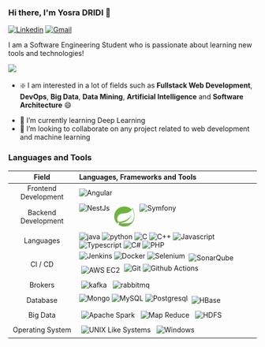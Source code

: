 ### Hi there, I'm Yosra DRIDI 👋
[![Linkedin](https://img.shields.io/badge/-yosra.dridi-blue?style=flat&logo=Linkedin&logoColor=white)](https://www.linkedin.com/in/yosra-dridi-/) [![Gmail](https://img.shields.io/badge/-yosra.dridi-c14438?style=flat&logo=Gmail&logoColor=white)](mailto:yosra.dridi@insat.ucar.tn
) 

I am a Software Engineering Student who is passionate about learning new tools and technologies!


<a href="https://github.com/DenverCoder1/readme-typing-svg">
<img src="https://readme-typing-svg.herokuapp.com?lines=Software+Engineering+Student;Full+Stack+Developer;DevOps+Engineer;Data+Science+and+Artificial+Intelligence+enthusiast&center=false&width=500&height=50">
</a>


* :sparkle: I am interested in a lot of fields such as **Fullstack Web Development**, **DevOps**, **Big Data**, **Data Mining**, **Artificial Intelligence** and **Software Architecture** 😄
- :beginner: I’m currently learning Deep Learning
- 👯 I’m looking to collaborate on any project related to web development and machine learning

### Languages and Tools

Field | Languages, Frameworks and Tools
:---: | :---
Frontend Development | ![Angular](https://img.icons8.com/color/48/000000/angularjs.png) 
Backend Development |  ![NestJs](https://www.vectorlogo.zone/logos/nestjs/nestjs-ar21.svg) <img src="https://raw.githubusercontent.com/github/explore/80688e429a7d4ef2fca1e82350fe8e3517d3494d/topics/spring-boot/spring-boot.png" alt="Spring Boot" width="45" height="45" style="vertical-align:top; margin:4px">   ![Symfony](https://img.icons8.com/color/48/000000/symfony.png) 
Languages | ![java](https://img.icons8.com/color/48/000000/java-coffee-cup-logo--v1.png) ![python](https://img.icons8.com/color/48/000000/python--v1.png) ![C](https://img.icons8.com/color/48/000000/c-programming.png) ![C++](https://img.icons8.com/color/48/000000/c-plus-plus-logo.png) ![Javascript](https://img.icons8.com/color/48/000000/javascript--v1.png) ![Typescript](https://img.icons8.com/color/48/000000/typescript.png) ![C#](https://img.icons8.com/color/48/000000/c-sharp-logo.png) ![PHP](https://img.icons8.com/dusk/48/000000/php-logo.png)
CI / CD | ![Jenkins](https://img.icons8.com/color/48/000000/jenkins.png) ![Docker](https://img.icons8.com/color/48/000000/docker.png) ![Selenium](https://img.icons8.com/color/48/000000/selenium.png) <img src="https://www.sonarqube.org/logos/index/sonarqube-logo.png" alt="SonarQube" width="65" height="45" style="vertical-align:top; margin:4px"> <img src="https://sysreseau.net/wp-content/uploads/2020/09/ec2-1.png" alt="AWS EC2" width="45" height="45" style="vertical-align:top; margin:4px"> ![Git](https://img.icons8.com/ios/50/000000/git.png) ![Github Actions](https://avatars.githubusercontent.com/u/44036562?s=50&v=4)
Brokers | <img src="https://www.vectorlogo.zone/logos/apache_kafka/apache_kafka-ar21.svg" alt="kafka" style="vertical-align:top; margin:4px;"> <img src="https://www.vectorlogo.zone/logos/rabbitmq/rabbitmq-ar21.svg" alt="rabbitmq" style="vertical-align:top; margin:4px">
Database | ![Mongo](https://img.icons8.com/external-tal-revivo-shadow-tal-revivo/48/000000/external-mongodb-a-cross-platform-document-oriented-database-program-logo-shadow-tal-revivo.png) ![MySQL](https://img.icons8.com/color/48/000000/mysql-logo.png) ![Postgresql](https://img.icons8.com/color/48/000000/postgreesql.png) <img src="https://hbase.apache.org/images/hbase_logo_with_orca_large.png" alt="HBase" width="75" height="45"  style="vertical-align:top; margin:4px">
Big Data | <img src="https://upload.wikimedia.org/wikipedia/commons/thumb/f/f3/Apache_Spark_logo.svg/1200px-Apache_Spark_logo.svg.png" alt="Apache Spark" width="45" height="55"  style="vertical-align:top; margin:4px"> <img src="https://miro.medium.com/max/340/1*GTUOJwkw7Gsj4urC9pU5dg.png" alt="Map Reduce" width="95" height="55"  style="vertical-align:top; margin:4px"> <img src="https://blogs.mulesoft.com/wp-content/uploads/2013/05/hdfs-logo-square.jpg" alt="HDFS" width="95" height="55"  style="vertical-align:top; margin:4px">
Operating System | <img src="https://upload.wikimedia.org/wikipedia/commons/thumb/3/35/Tux.svg/640px-Tux.svg.png" alt="UNIX Like Systems" width="45" height="55"  style="vertical-align:top; margin:4px"> <img src="https://blogs.windows.com/wp-content/uploads/prod/2020/08/windows-logo-social.png" alt="Windows" width="65" height="45"  style="vertical-align:top; margin:4px">
